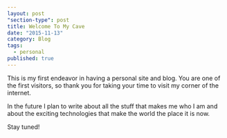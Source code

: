 ```yaml
---
layout: post
"section-type": post
title: Welcome To My Cave
date: "2015-11-13"
category: Blog
tags: 
  - personal
published: true
---
```



This is my first endeavor in having a personal site and blog.
You are one of the first visitors, so thank you for taking your time to visit my corner of the internet.

In the future I plan to write about all the stuff that makes me who I am and about the exciting technologies that make the world the place it is now.

Stay tuned!